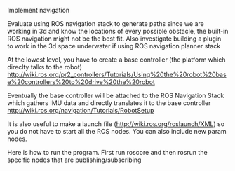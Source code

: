 Implement navigation

Evaluate using ROS navigation stack to generate paths
since we are working in 3d and know the locations of every possible obstacle, the built-in ROS navigation might not be the best fit.
Also investigate building a plugin to work in the 3d space underwater if using ROS navigation planner stack

At the lowest level, you have to create a base controller (the platform which direclty talks to the robot) 
	http://wiki.ros.org/pr2_controllers/Tutorials/Using%20the%20robot%20base%20controllers%20to%20drive%20the%20robot

Eventually the base controller will be attached to the ROS Navigation Stack which gathers IMU data and directly translates it to the base controller
	http://wiki.ros.org/navigation/Tutorials/RobotSetup
	
It is also useful to make a launch file (http://wiki.ros.org/roslaunch/XML) so you do not have to start all the ROS nodes. You can also include new param nodes.

Here is how to run the program. First run roscore and then rosrun the specific nodes that are publishing/subscribing
